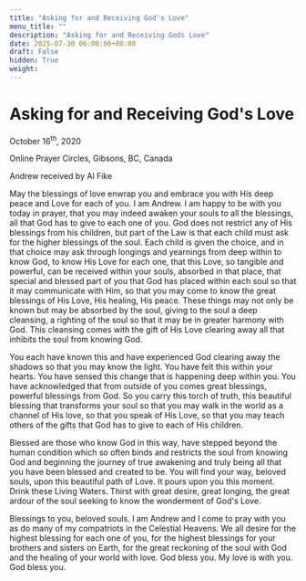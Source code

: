 ```yaml
---
title: "Asking for and Receiving God's Love"
menu_title: ""
description: "Asking for and Receiving Gods Love"
date: 2025-07-30 06:00:00+00:00
draft: False
hidden: True
weight:
---
```

# Asking for and Receiving God's Love

October 16<sup>th</sup>, 2020

Online Prayer Circles, Gibsons, BC, Canada

Andrew received by Al Fike

May the blessings of love enwrap you and embrace you with His deep peace and Love for each of you. I am Andrew. I am happy to be with you today in prayer, that you may indeed awaken your souls to all the blessings, all that God has to give to each one of you. God does not restrict any of His blessings from his children, but part of the Law is that each child must ask for the higher blessings of the soul. Each child is given the choice, and in that choice may ask through longings and yearnings from deep within to know God, to know His Love for each one, that this Love, so tangible and powerful, can be received within your souls, absorbed in that place, that special and blessed part of you that God has placed within each soul so that it may communicate with Him, so that you may come to know the great blessings of His Love, His healing, His peace. These things may not only be known but may be absorbed by the soul, giving to the soul a deep cleansing, a righting of the soul so that it may be in greater harmony with God. This cleansing comes with the gift of His Love clearing away all that inhibits the soul from knowing God.

You each have known this and have experienced God clearing away the shadows so that you may know the light. You have felt this within your hearts. You have sensed this change that is happening deep within you. You have acknowledged that from outside of you comes great blessings, powerful blessings from God. So you carry this torch of truth, this beautiful blessing that transforms your soul so that you may walk in the world as a channel of His love, so that you speak of His Love, so that you may teach others of the gifts that God has to give to each of His children.

Blessed are those who know God in this way, have stepped beyond the human condition which so often binds and restricts the soul from knowing God and beginning the journey of true awakening and truly being all that you have been blessed and created to be. You will find your way, beloved souls, upon this beautiful path of Love. It pours upon you this moment. Drink these Living Waters. Thirst with great desire, great longing, the great ardour of the soul seeking to know the wonderment of God's Love.

Blessings to you, beloved souls. I am Andrew and I come to pray with you as do many of my compatriots in the Celestial Heavens. We all desire for the highest blessing for each one of you, for the highest blessings for your brothers and sisters on Earth, for the great reckoning of the soul with God and the healing of your world with love. God bless you. My love is with you. God bless you.


